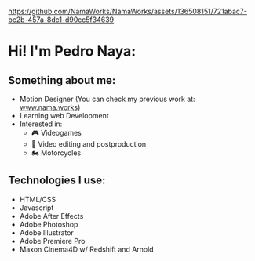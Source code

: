 https://github.com/NamaWorks/NamaWorks/assets/136508151/721abac7-bc2b-457a-8dc1-d90cc5f34639


# Hi! I'm Pedro Naya:

## Something about me:
- Motion Designer (You can check my previous work at: www.nama.works)
- Learning web Development
- Interested in:
  - 🎮 Videogames
  - 🎥 Video editing and postproduction
  - 🏍 Motorcycles

## Technologies I use:
- HTML/CSS
- Javascript
- Adobe After Effects
- Adobe Photoshop
- Adobe Illustrator
- Adobe Premiere Pro
- Maxon Cinema4D w/ Redshift and Arnold
